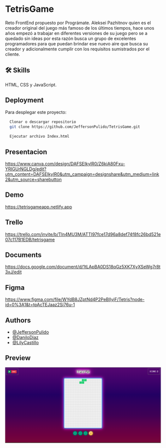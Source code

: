 # TetrisGame

Reto FrontEnd propuesto por Prográmate.
Aleksei Pazhitnov quien es el creador original del juego más famoso de los últimos tiempos, hace unos años empezó a trabajar en diferentes versiones de su juego pero se a quedado sin ideas por esta razón busca un grupo de excelentes programadores para que puedan brindar ese nuevo aire que busca su creador y adicionalmente cumplir con los requisitos sumistrados por el cliente.

## 🛠 Skills
HTML, CSS y JavaScript.

## Deployment

Para desplegar este proyecto:

```bash
  Clonar o descargar repositorio
  git clone https://github.com/JeffersonPulido/TetrisGame.git
```
```bash
  Ejecutar archivo Index.html
```

## Presentacion

https://www.canva.com/design/DAFSEIkylR0/Z6kiA80Fxu-YRIGUrNGLDg/edit?utm_content=DAFSEIkylR0&utm_campaign=designshare&utm_medium=link2&utm_source=sharebutton

## Demo

https://tetrisgameapp.netlify.app

## Trello

https://trello.com/invite/b/TIn4MU3M/ATTI97fce17d96a8def74f8fc26bd521e07c117B1EDB/tetrisgame

## Documents

https://docs.google.com/document/d/1tLApBA0DS18qGz5XK7XyXSeWg7r8t3xJ/edit

## Figma

https://www.figma.com/file/WYdB8JZptNd4P2PeBlIyjF/Tetris?node-id=0%3A1&t=tpAcTEJaaz2Si76u-1

## Authors

- [@JeffersonPulido](https://www.github.com/JeffersonPulido)
- [@DaniloDiaz](https://github.com/DaniloDiaz08)
- [@LilyCastillo](https://github.com/lilajoha29)

## Preview
![Tetris Page](https://raw.githubusercontent.com/JeffersonPulido/TetrisGame/main/assets/img/Portada.png)



